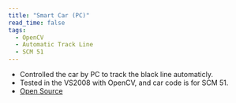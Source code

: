 ```yaml
---
title: "Smart Car (PC)"
read_time: false
tags:
  - OpenCV
  - Automatic Track Line
  - SCM 51
---
```


* Controlled the car by PC to track the black line automaticly.
* Tested in the VS2008 with OpenCV, and car code is for SCM 51.
* [Open Source](https://github.com/lanouyu/The-Car-Controlled-by-PC)

